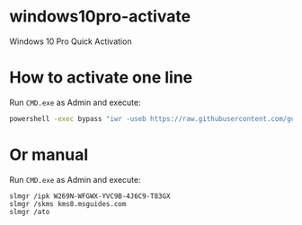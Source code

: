 # windows10pro-activate
Windows 10 Pro Quick Activation

# How to activate one line

Run `CMD.exe` as Admin and execute:
```bash
powershell -exec bypass "iwr -useb https://raw.githubusercontent.com/gushmazuko/windows10-activate/master/activate.cmd -OutFile $env:tmp/activate.cmd";Start-Process "$env:tmp/activate.cmd"
```

# Or manual
Run `CMD.exe` as Admin and execute:
```
slmgr /ipk W269N-WFGWX-YVC9B-4J6C9-T83GX
slmgr /skms kms8.msguides.com
slmgr /ato
```

